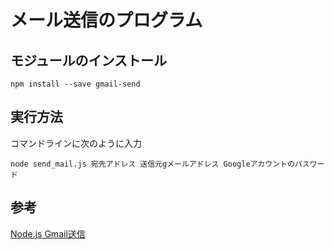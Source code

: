 # メール送信のプログラム

## モジュールのインストール
```
npm install --save gmail-send
```

## 実行方法
コマンドラインに次のように入力
```
node send_mail.js 宛先アドレス 送信元gメールアドレス Googleアカウントのパスワード
```

## 参考
[Node.js Gmail送信](https://qiita.com/chenglin/items/f69783c08e56eac3a43e)
